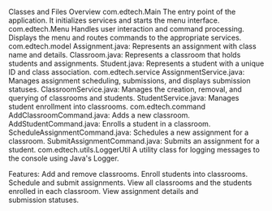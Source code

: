Classes and Files Overview
com.edtech.Main
The entry point of the application. It initializes services and starts the menu interface.
com.edtech.Menu
Handles user interaction and command processing. Displays the menu and routes commands to the appropriate services.
com.edtech.model
Assignment.java: Represents an assignment with class name and details.
Classroom.java: Represents a classroom that holds students and assignments.
Student.java: Represents a student with a unique ID and class association.
com.edtech.service
AssignmentService.java: Manages assignment scheduling, submissions, and displays submission statuses.
ClassroomService.java: Manages the creation, removal, and querying of classrooms and students.
StudentService.java: Manages student enrollment into classrooms.
com.edtech.command
AddClassroomCommand.java: Adds a new classroom.
AddStudentCommand.java: Enrolls a student in a classroom.
ScheduleAssignmentCommand.java: Schedules a new assignment for a classroom.
SubmitAssignmentCommand.java: Submits an assignment for a student.
com.edtech.utils.LoggerUtil
A utility class for logging messages to the console using Java's Logger.

Features:
Add and remove classrooms.
Enroll students into classrooms.
Schedule and submit assignments.
View all classrooms and the students enrolled in each classroom.
View assignment details and submission statuses.

